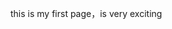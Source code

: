 <!DOCTPYE html>
<html>
  <head>
    <meta charset="utf-8">
  <title>welcome to swift</title>
  </head>
  <body>
    <p>this is my first page，is very exciting</p>
  </body>
  </html>
  
